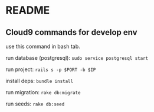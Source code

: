 # README

## Cloud9 commands for develop env

use this command in bash tab.

run database (postgresql):
`sudo service postgresql start`

run project:
`rails s -p $PORT -b $IP`

install deps:
`bundle install`

run migration:
`rake db:migrate`

run seeds:
`rake db:seed`

